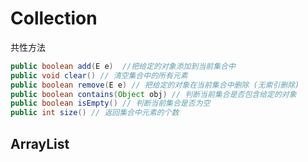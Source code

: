 # Collection

共性方法

```java
public boolean add(E e)  //把给定的对象添加到当前集合中
public void clear() // 清空集合中的所有元素
public boolean remove(E e) // 把给定的对象在当前集合中删除 (无索引删除)
public boolean contains(Object obj) // 判断当前集合是否包含给定的对象
public boolean isEmpty() // 判断当前集合是否为空
public int size() // 返回集合中元素的个数
```

## ArrayList



